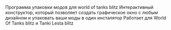 Программа упаковки модов для world of tanks blitz
Интерактивный конструктор, который позволяет создать графическое окно с любым дизайном и упаковать ваши моды в один инсталятор Работает для World Of Tanks blitz и Tanki Lesta blitz
